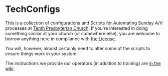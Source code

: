 # TechConfigs

This is a collection of configurations and Scripts for Automating Sunday A/V processes at [Tenth Presbyterian Church](https://tenth.org).  If you're interested in doing something similar at your church (or somewhere else), you are welcome to borrow anything here in compliance with [the License](LICENSE.md).  

You will, however, almost certainly need to alter some of the scripts to ensure things work in your system.

The instructions we provide our operators (in addition to training) are [in the wiki](https://github.com/TenthPres/techConfigs/wiki). 
